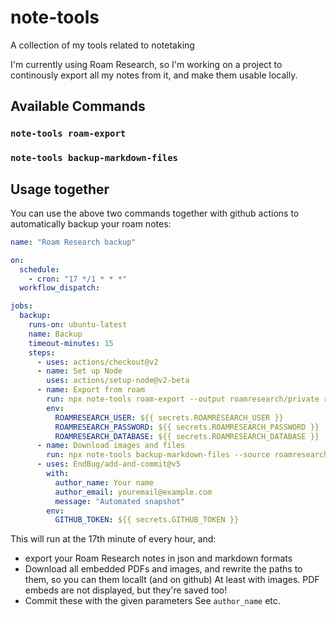 # note-tools

A collection of my tools related to notetaking

I'm currently using Roam Research, so I'm working on a project to continously export all my notes from it, and make them usable locally.

## Available Commands

### `note-tools roam-export`

### `note-tools backup-markdown-files`

## Usage together

You can use the above two commands together with github actions to automatically backup your roam notes:

```yaml
name: "Roam Research backup"

on:
  schedule:
    - cron: "17 */1 * * *"
  workflow_dispatch:

jobs:
  backup:
    runs-on: ubuntu-latest
    name: Backup
    timeout-minutes: 15
    steps:
      - uses: actions/checkout@v2
      - name: Set up Node
        uses: actions/setup-node@v2-beta
      - name: Export from roam
        run: npx note-tools roam-export --output roamresearch/private roamresearch --email $ROAMRESEARCH_USER --password $ROAMRESEARCH_PASSWORD --graph $ROAMRESEARCH_DATABASE --formats JSON --formats Markdown --extract
        env:
          ROAMRESEARCH_USER: ${{ secrets.ROAMRESEARCH_USER }}
          ROAMRESEARCH_PASSWORD: ${{ secrets.ROAMRESEARCH_PASSWORD }}
          ROAMRESEARCH_DATABASE: ${{ secrets.ROAMRESEARCH_DATABASE }}
      - name: Download images and files
        run: npx note-tools backup-markdown-files --source roamresearch/private/markdown --files roamresearch/private/files  --output roamresearch/private/formatted
      - uses: EndBug/add-and-commit@v5
        with:
          author_name: Your name
          author_email: youremail@example.com
          message: "Automated snapshot"
        env:
          GITHUB_TOKEN: ${{ secrets.GITHUB_TOKEN }}
```

This will run at the 17th minute of every hour, and:

- export your Roam Research notes in json and markdown formats
- Download all embedded PDFs and images, and rewrite the paths to them, so you can them locallt (and on github)
  At least with images. PDF embeds are not displayed, but they're saved too!
- Commit these with the given parameters
  See `author_name` etc.
